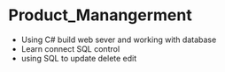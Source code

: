 # Product_Manangerment
- Using C# build web sever and working with database
- Learn connect SQL control 
- using SQL to update delete edit